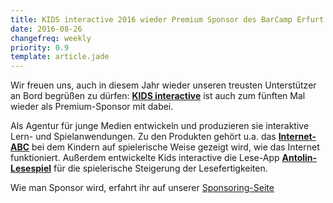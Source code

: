 ```yaml
---
title: KIDS interactive 2016 wieder Premium Sponsor des BarCamp Erfurt!
date: 2016-08-26
changefreq: weekly
priority: 0.9
template: article.jade
---
```


Wir freuen uns, auch in diesem Jahr wieder unseren treusten Unterstützer an Bord begrüßen zu dürfen: <strong><a href="http://www.kids-interactive.de/" about="_blank">KIDS interactive</a></strong> ist auch zum fünften Mal wieder als Premium-Sponsor mit dabei.

Als Agentur für junge Medien entwickeln und produzieren sie interaktive Lern- und Spielanwendungen.
Zu den Produkten gehört u.a. das <strong><a href="https://www.internet-abc.de/kinder/aktuell/" about="_blank">Internet-ABC</a></strong> bei dem Kindern auf spielerische Weise gezeigt wird, wie das Internet funktioniert. Außerdem entwickelte Kids interactive die Lese-App <strong><a href="https://itunes.apple.com/de/app/antolin-lesespiele-1-2/id1059749112?mt=8" about="_blank">Antolin-Lesespiel</a></strong> für die spielerische Steigerung der Lesefertigkeiten.

Wie man Sponsor wird, erfahrt ihr auf unserer <a href="http://www.barcamp-erfurt.de/sponsoring/">Sponsoring-Seite</a>